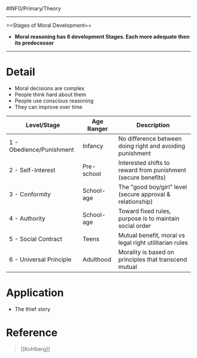 #INFO/Primary/Theory

---
==Stages of Moral Development==

- **Moral reasoning has 6 development Stages. Each more adequate then its predecessor**

---

# Detail

- Moral decisions are complex
- People think hard about them
- People use conscious reasoning
- They can improve over time

| Level/Stage              | Age Ranger | Description                                                   |
|--------------------------|------------|---------------------------------------------------------------|
| 1 - Obedience/Punishment | Infancy    | No difference between doing right and avoiding punishment     |
| 2 - Self-Interest        | Pre-school | Interested shifts to reward from punishment (secure benefits) |
| 3 - Conformity           | School-age | The "good boy/girl" level (secure approval & relationship)    |
| 4 - Authority            | School-age | Toward fixed rules, purpose is to maintain social order       |
| 5 - Social Contract      | Teens      | Mutual benefit, moral vs legal right utilitarian rules        |
| 6 - Universal Principle  | Adulthood  | Morality is based on principles that transcend mutual         |

# Application
- The thief story

# Reference
> [[Kohlberg]]
